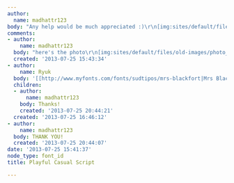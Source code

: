 ```yaml
---
author:
  name: madhattr123
body: "Any help would be much appreciated :)\r\n[img:sites/default/files/old-images/photo[1]_3953.jpg]"
comments:
- author:
    name: madhattr123
  body: "here's the photo\r\n[img:sites/default/files/old-images/photo_5757.jpg]"
  created: '2013-07-25 15:43:34'
- author:
    name: Ryuk
  body: '[[http://www.myfonts.com/fonts/sudtipos/mrs-blackfort|Mrs Blackfort]]'
  children:
  - author:
      name: madhattr123
    body: Thanks!
    created: '2013-07-25 20:44:21'
  created: '2013-07-25 16:46:12'
- author:
    name: madhattr123
  body: THANK YOU!
  created: '2013-07-25 20:44:07'
date: '2013-07-25 15:41:37'
node_type: font_id
title: Playful Casual Script

---
```

